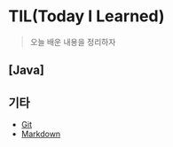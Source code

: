 # TIL(Today I Learned)

> 오늘 배운 내용을 정리하자

## [Java]

## 기타

* [Git](https://github.com/choihwan2)
* [Markdown](https://github.com/choihwan2/TIL/blob/master/Markdown.md)
